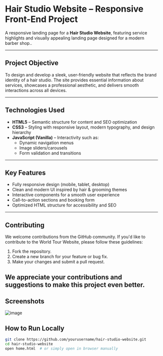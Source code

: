 #  Hair Studio Website – Responsive Front-End Project
A responsive landing page for a **Hair Studio Website**, featuring service highlights and visually appealing landing page designed for a modern barber shop.. 

---

##  Project Objective

To design and develop a sleek, user-friendly website that reflects the brand identity of a hair studio. The site provides essential information about services, showcases a professional aesthetic, and delivers smooth interactions across all devices.

---

##  Technologies Used

- **HTML5** – Semantic structure for content and SEO optimization
- **CSS3** – Styling with responsive layout, modern typography, and design hierarchy
- **JavaScript (Vanilla)** – Interactivity such as:
  - Dynamic navigation menus
  - Image sliders/carousels
  - Form validation and transitions

---

##  Key Features

-  Fully responsive design (mobile, tablet, desktop)
-  Clean and modern UI inspired by hair & grooming themes
-  Interactive components for a smooth user experience
-  Call-to-action sections and booking form
-  Optimized HTML structure for accessibility and SEO

---

## Contributing

We welcome contributions from the GitHub community. If you'd like to contribute to the World Tour Website, please follow these guidelines:

1. Fork the repository.
2. Create a new branch for your feature or bug fix.
3. Make your changes and submit a pull request.

We appreciate your contributions and suggestions to make this project even better.
---

##  Screenshots

![image](https://github.com/user-attachments/assets/f976c02f-5ce2-4a44-9e69-df825be540da)


##  How to Run Locally

```bash
git clone https://github.com/yourusername/hair-studio-website.git
cd hair-studio-website
open home.html  # or simply open in browser manually

```


